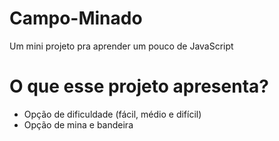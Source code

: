 # Campo-Minado
Um mini projeto pra aprender um pouco de JavaScript

# O que esse projeto apresenta?
- Opção de dificuldade (fácil, médio e difícil)
- Opção de mina e bandeira